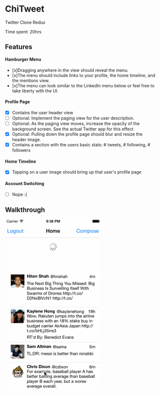 ChiTweet
======
Twitter Clone Redux

Time spent: 20hrs

Features
---------
#### Hamburger Menu
- [x]Dragging anywhere in the view should reveal the menu.
- [x]The menu should include links to your profile, the home timeline, and the mentions view.
- [x]The menu can look similar to the LinkedIn menu below or feel free to take liberty with the UI.

#### Profile Page
- [x] Contains the user header view
- [ ] Optional: Implement the paging view for the user description.
- [ ] Optional: As the paging view moves, increase the opacity of the background screen. See the actual Twitter app for this effect
- [x] Optional: Pulling down the profile page should blur and resize the header image.
- [x] Contains a section with the users basic stats: # tweets, # following, # followers

#### Home Timeline
- [x] Tapping on a user image should bring up that user's profile page

#### Account Switching
- [ ] Nope :(

Walkthrough
------------
![Animated GIF Walkthrough](chiTweet2.gif)
